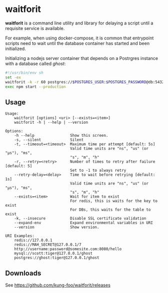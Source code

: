 # waitforit

**waitforit** is a command line utility and library for delaying a script until a requisite service is available.

For example, when using docker-compose, it is common that entrypoint scripts need to wait until the database container has started and been initialized.

Initializing a nodejs server container that depends on a Postrgres instance with a database called *ghost*:

```sh
#!/usr/bin/env sh
set -ex
waitforit -k -r 60 postgres://$POSTGRES_USER:$POSTGRES_PASSWORD@db:5432/ghost
exec npm start --production
```

## Usage

```
Usage:
    waitforit [options] <uri> [--exists=<item>]
    waitforit -h | --help | --version

Options:
    -h --help                Show this screen.
    -s, --silent             Silent
    -t, --timeout=<timeout>  Maximum time per attempt [default: 5s]
                             Valid time units are "ns", "us" (or "µs"), "ms",
                             "s", "m", "h"
    -r, --retry=<retry>      Number of times to retry after failure [default: 5]
                             Set to -1 to always retry
    --retry-delay=<delay>    Time to wait before retrying [default: 1s]
                             Valid time units are "ns", "us" (or "µs"), "ms",
                             "s", "m", "h"
    --exists=<item>          Wait for item to exist
                             For redis, this is waits for the key to exist
                             For DBs, this waits for the table to exist
    -k, --insecure           Disable SSL certificate validation
    --expand-env             Expand environmental variables in URI
    --version                Show version.

URI Examples:
    redis://127.0.0.1
    redis://MAH_SECRET@127.0.0.1/7
    http://username:password@somesite.com:8080/hello
    mysql://scott:tiger@127.0.0.1/ghost
    postgres://ghost:tiger@127.0.0.1/ghost
```

Downloads
---------

See https://github.com/kung-foo/waitforit/releases
